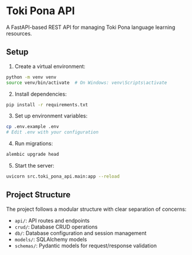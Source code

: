 # Toki Pona API

A FastAPI-based REST API for managing Toki Pona language learning resources.

## Setup

1. Create a virtual environment:
```bash
python -m venv venv
source venv/bin/activate  # On Windows: venv\Scripts\activate
```

2. Install dependencies:
```bash
pip install -r requirements.txt
```

3. Set up environment variables:
```bash
cp .env.example .env
# Edit .env with your configuration
```

4. Run migrations:
```bash
alembic upgrade head
```

5. Start the server:
```bash
uvicorn src.toki_pona_api.main:app --reload
```

## Project Structure

The project follows a modular structure with clear separation of concerns:
- `api/`: API routes and endpoints
- `crud/`: Database CRUD operations
- `db/`: Database configuration and session management
- `models/`: SQLAlchemy models
- `schemas/`: Pydantic models for request/response validation
